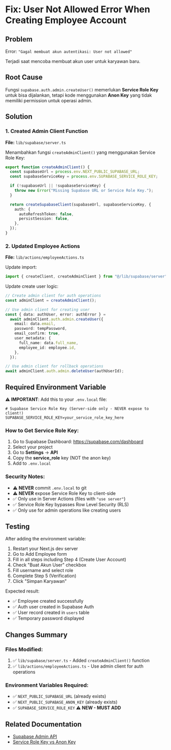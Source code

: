 # Fix: User Not Allowed Error When Creating Employee Account

## Problem

Error: `"Gagal membuat akun autentikasi: User not allowed"`

Terjadi saat mencoba membuat akun user untuk karyawan baru.

## Root Cause

Fungsi `supabase.auth.admin.createUser()` memerlukan **Service Role Key** untuk bisa dijalankan, tetapi kode menggunakan **Anon Key** yang tidak memiliki permission untuk operasi admin.

## Solution

### 1. Created Admin Client Function

**File:** `lib/supabase/server.ts`

Menambahkan fungsi `createAdminClient()` yang menggunakan Service Role Key:

```typescript
export function createAdminClient() {
  const supabaseUrl = process.env.NEXT_PUBLIC_SUPABASE_URL;
  const supabaseServiceKey = process.env.SUPABASE_SERVICE_ROLE_KEY;

  if (!supabaseUrl || !supabaseServiceKey) {
    throw new Error("Missing Supabase URL or Service Role Key.");
  }

  return createSupabaseClient(supabaseUrl, supabaseServiceKey, {
    auth: {
      autoRefreshToken: false,
      persistSession: false,
    },
  });
}
```

### 2. Updated Employee Actions

**File:** `lib/actions/employeeActions.ts`

Update import:

```typescript
import { createClient, createAdminClient } from "@/lib/supabase/server";
```

Update create user logic:

```typescript
// Create admin client for auth operations
const adminClient = createAdminClient();

// Use admin client for creating user
const { data: authUser, error: authError } =
  await adminClient.auth.admin.createUser({
    email: data.email,
    password: tempPassword,
    email_confirm: true,
    user_metadata: {
      full_name: data.full_name,
      employee_id: employee.id,
    },
  });

// Use admin client for rollback operations
await adminClient.auth.admin.deleteUser(authUserId);
```

## Required Environment Variable

⚠️ **IMPORTANT**: Add this to your `.env.local` file:

```env
# Supabase Service Role Key (Server-side only - NEVER expose to client!)
SUPABASE_SERVICE_ROLE_KEY=your_service_role_key_here
```

### How to Get Service Role Key:

1. Go to Supabase Dashboard: https://supabase.com/dashboard
2. Select your project
3. Go to **Settings** → **API**
4. Copy the **service_role** key (NOT the anon key)
5. Add to `.env.local`

### Security Notes:

- ⚠️ **NEVER** commit `.env.local` to git
- ⚠️ **NEVER** expose Service Role Key to client-side
- ✅ Only use in Server Actions (files with `"use server"`)
- ✅ Service Role Key bypasses Row Level Security (RLS)
- ✅ Only use for admin operations like creating users

## Testing

After adding the environment variable:

1. Restart your Next.js dev server
2. Go to Add Employee form
3. Fill in all steps including Step 4 (Create User Account)
4. Check "Buat Akun User" checkbox
5. Fill username and select role
6. Complete Step 5 (Verification)
7. Click "Simpan Karyawan"

Expected result:

- ✅ Employee created successfully
- ✅ Auth user created in Supabase Auth
- ✅ User record created in `users` table
- ✅ Temporary password displayed

## Changes Summary

### Files Modified:

1. ✅ `lib/supabase/server.ts` - Added `createAdminClient()` function
2. ✅ `lib/actions/employeeActions.ts` - Use admin client for auth operations

### Environment Variables Required:

- ✅ `NEXT_PUBLIC_SUPABASE_URL` (already exists)
- ✅ `NEXT_PUBLIC_SUPABASE_ANON_KEY` (already exists)
- ✅ `SUPABASE_SERVICE_ROLE_KEY` ⚠️ **NEW - MUST ADD**

## Related Documentation

- [Supabase Admin API](https://supabase.com/docs/reference/javascript/auth-admin-createuser)
- [Service Role Key vs Anon Key](https://supabase.com/docs/guides/api/api-keys)
